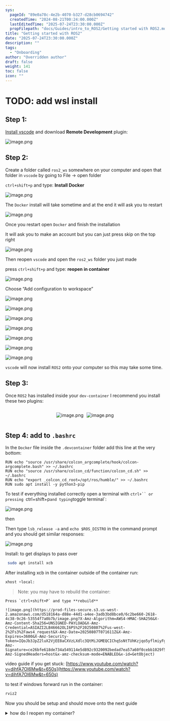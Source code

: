 ```yaml
---
sys:
  pageId: "89e0a78c-4e2b-4070-b327-d28cb0694742"
  createdTime: "2024-08-21T00:24:00.000Z"
  lastEditedTime: "2025-07-24T23:30:00.000Z"
  propFilepath: "docs/Guides/intro_to_ROS2/Getting started with ROS2.md"
title: "Getting started with ROS2"
date: "2025-07-24T23:30:00.000Z"
description: ""
tags:
  - "Onboarding"
author: "Overridden author"
draft: false
weight: 141
toc: false
icon: ""
---
```


# TODO: add wsl install

## Step 1:

[Install vscode](https://code.visualstudio.com/download) and download **Remote Development** plugin:

![image.png](https://prod-files-secure.s3.us-west-2.amazonaws.com/d518164a-d88e-44d1-a4ee-3adb3bd8bce0/efb52993-1881-4a40-b95e-6f020334f022/image.png?X-Amz-Algorithm=AWS4-HMAC-SHA256&X-Amz-Content-Sha256=UNSIGNED-PAYLOAD&X-Amz-Credential=ASIAZI2LB466QSU2CRIL%2F20250807%2Fus-west-2%2Fs3%2Faws4_request&X-Amz-Date=20250807T071605Z&X-Amz-Expires=3600&X-Amz-Security-Token=IQoJb3JpZ2luX2VjEE8aCXVzLXdlc3QtMiJGMEQCIG%2B9FGsYWZtK6EuyUojtUBuiAmjnIS5OJ3z9fq%2BCUUf6AiAB6yofkcKwaCQ%2BINF7X34GHD6HA%2FoutSWHwwRUjsrOvyqIBAiI%2F%2F%2F%2F%2F%2F%2F%2F%2F%2F8BEAAaDDYzNzQyMzE4MzgwNSIMZSk22Pya1q54LMKKKtwDLjkJjESX82bw5wGrEXyB3pcvHh3h%2BZ6w%2B4%2BP0s1q7mc9y6ZX290ZpPk3aO6ykZWXH5NapphK3mBvdCEmcJHQPcBckNov1epDfvE2TvvyVs4lXef8KIxwqSQudSD3uSKZmCxbP7QZwRr2T3LKvN427yGosZSCeqQXNs7P7hiBE1jL2Xv4JDmOHWJj722yamgvMYAferC70Jl6dfZC3bsJAQyNM64iP5Oes72nRYRmJ4e%2BLVPmJqmzgHkkaTxBkiQB0%2BwPVQsPgRpbIyjWle2E2Nh0YtuEQl5jfH10XjHwa7XxNHdMkAiYXQKVbP5QllHF6bX2d6PusILIJqGg1hEN%2BvzMNxTQ9qimAGUd0RSU%2FcfWRm8afvFDba8SVdYgsnP0x5IOPYYgRQfJ3QhqZ67V7yqHNJU0CRcVbDA4T%2BkFLbomWfBdNJ%2FEIyDSYIcAX949nFXrz5LrbYBn3gpltoUCypTNwbeNOzRlaLlP7W%2BDy6thlAX4haVqLl7hFw18IwzHB1K9BPbxx0%2FTOfsqm%2BCH6wIM8M%2F8fUFNQ9IfhrJKR0UXWKIueqVZmwpWKrNWz%2BKj7Fi5%2FIsaMj7GL8jgLozyv1C0kd4GNgZwReabuCfrmady11n9zoTyUjoiXt4w9JDRxAY6pgFCR4oim9cb8IRUB32drtS4xcOyX6wMzwEc5cH8nDYBuH4EiP3absiVL%2FXdscu2M6CMTWIMgA889CQIasu7%2F6m6iJUJpzlCgYr10Oj8mM49TObwnr2XGdY3sEllPmB1B%2BWJd5A4PNu6o8rVImySw5jPg3n66o8cIc%2BudfXSpjuBxwoAE%2BGt9J2%2FLGv4sJlRhLwZIrSzLaWkDp7XQyhQNxP8gKZHk2oD&X-Amz-Signature=f234ce36cc0aa613f8f5099e0b7ba675f5826bd8d9375a8d4e869f0990798937&X-Amz-SignedHeaders=host&x-amz-checksum-mode=ENABLED&x-id=GetObject)

## Step 2:

Create a folder called `ros2_ws` somewhere on your computer and open that folder in `vscode` by going to File → open folder 

`ctrl+shift+p` and type: **Install Docker**

![image.png](https://prod-files-secure.s3.us-west-2.amazonaws.com/d518164a-d88e-44d1-a4ee-3adb3bd8bce0/2269dc0e-1cd5-47ff-bceb-c04ad9b2eab0/image.png?X-Amz-Algorithm=AWS4-HMAC-SHA256&X-Amz-Content-Sha256=UNSIGNED-PAYLOAD&X-Amz-Credential=ASIAZI2LB466QSU2CRIL%2F20250807%2Fus-west-2%2Fs3%2Faws4_request&X-Amz-Date=20250807T071605Z&X-Amz-Expires=3600&X-Amz-Security-Token=IQoJb3JpZ2luX2VjEE8aCXVzLXdlc3QtMiJGMEQCIG%2B9FGsYWZtK6EuyUojtUBuiAmjnIS5OJ3z9fq%2BCUUf6AiAB6yofkcKwaCQ%2BINF7X34GHD6HA%2FoutSWHwwRUjsrOvyqIBAiI%2F%2F%2F%2F%2F%2F%2F%2F%2F%2F8BEAAaDDYzNzQyMzE4MzgwNSIMZSk22Pya1q54LMKKKtwDLjkJjESX82bw5wGrEXyB3pcvHh3h%2BZ6w%2B4%2BP0s1q7mc9y6ZX290ZpPk3aO6ykZWXH5NapphK3mBvdCEmcJHQPcBckNov1epDfvE2TvvyVs4lXef8KIxwqSQudSD3uSKZmCxbP7QZwRr2T3LKvN427yGosZSCeqQXNs7P7hiBE1jL2Xv4JDmOHWJj722yamgvMYAferC70Jl6dfZC3bsJAQyNM64iP5Oes72nRYRmJ4e%2BLVPmJqmzgHkkaTxBkiQB0%2BwPVQsPgRpbIyjWle2E2Nh0YtuEQl5jfH10XjHwa7XxNHdMkAiYXQKVbP5QllHF6bX2d6PusILIJqGg1hEN%2BvzMNxTQ9qimAGUd0RSU%2FcfWRm8afvFDba8SVdYgsnP0x5IOPYYgRQfJ3QhqZ67V7yqHNJU0CRcVbDA4T%2BkFLbomWfBdNJ%2FEIyDSYIcAX949nFXrz5LrbYBn3gpltoUCypTNwbeNOzRlaLlP7W%2BDy6thlAX4haVqLl7hFw18IwzHB1K9BPbxx0%2FTOfsqm%2BCH6wIM8M%2F8fUFNQ9IfhrJKR0UXWKIueqVZmwpWKrNWz%2BKj7Fi5%2FIsaMj7GL8jgLozyv1C0kd4GNgZwReabuCfrmady11n9zoTyUjoiXt4w9JDRxAY6pgFCR4oim9cb8IRUB32drtS4xcOyX6wMzwEc5cH8nDYBuH4EiP3absiVL%2FXdscu2M6CMTWIMgA889CQIasu7%2F6m6iJUJpzlCgYr10Oj8mM49TObwnr2XGdY3sEllPmB1B%2BWJd5A4PNu6o8rVImySw5jPg3n66o8cIc%2BudfXSpjuBxwoAE%2BGt9J2%2FLGv4sJlRhLwZIrSzLaWkDp7XQyhQNxP8gKZHk2oD&X-Amz-Signature=b5b91f948d66f1b9795e3db0766eba7cf07615ba57166a9950122a75b4044430&X-Amz-SignedHeaders=host&x-amz-checksum-mode=ENABLED&x-id=GetObject)

The `Docker` install will take sometime and at the end it will ask you to restart

![image.png](https://prod-files-secure.s3.us-west-2.amazonaws.com/d518164a-d88e-44d1-a4ee-3adb3bd8bce0/ed233f78-be33-4b1f-b89c-9c346c0e961e/image.png?X-Amz-Algorithm=AWS4-HMAC-SHA256&X-Amz-Content-Sha256=UNSIGNED-PAYLOAD&X-Amz-Credential=ASIAZI2LB466QSU2CRIL%2F20250807%2Fus-west-2%2Fs3%2Faws4_request&X-Amz-Date=20250807T071605Z&X-Amz-Expires=3600&X-Amz-Security-Token=IQoJb3JpZ2luX2VjEE8aCXVzLXdlc3QtMiJGMEQCIG%2B9FGsYWZtK6EuyUojtUBuiAmjnIS5OJ3z9fq%2BCUUf6AiAB6yofkcKwaCQ%2BINF7X34GHD6HA%2FoutSWHwwRUjsrOvyqIBAiI%2F%2F%2F%2F%2F%2F%2F%2F%2F%2F8BEAAaDDYzNzQyMzE4MzgwNSIMZSk22Pya1q54LMKKKtwDLjkJjESX82bw5wGrEXyB3pcvHh3h%2BZ6w%2B4%2BP0s1q7mc9y6ZX290ZpPk3aO6ykZWXH5NapphK3mBvdCEmcJHQPcBckNov1epDfvE2TvvyVs4lXef8KIxwqSQudSD3uSKZmCxbP7QZwRr2T3LKvN427yGosZSCeqQXNs7P7hiBE1jL2Xv4JDmOHWJj722yamgvMYAferC70Jl6dfZC3bsJAQyNM64iP5Oes72nRYRmJ4e%2BLVPmJqmzgHkkaTxBkiQB0%2BwPVQsPgRpbIyjWle2E2Nh0YtuEQl5jfH10XjHwa7XxNHdMkAiYXQKVbP5QllHF6bX2d6PusILIJqGg1hEN%2BvzMNxTQ9qimAGUd0RSU%2FcfWRm8afvFDba8SVdYgsnP0x5IOPYYgRQfJ3QhqZ67V7yqHNJU0CRcVbDA4T%2BkFLbomWfBdNJ%2FEIyDSYIcAX949nFXrz5LrbYBn3gpltoUCypTNwbeNOzRlaLlP7W%2BDy6thlAX4haVqLl7hFw18IwzHB1K9BPbxx0%2FTOfsqm%2BCH6wIM8M%2F8fUFNQ9IfhrJKR0UXWKIueqVZmwpWKrNWz%2BKj7Fi5%2FIsaMj7GL8jgLozyv1C0kd4GNgZwReabuCfrmady11n9zoTyUjoiXt4w9JDRxAY6pgFCR4oim9cb8IRUB32drtS4xcOyX6wMzwEc5cH8nDYBuH4EiP3absiVL%2FXdscu2M6CMTWIMgA889CQIasu7%2F6m6iJUJpzlCgYr10Oj8mM49TObwnr2XGdY3sEllPmB1B%2BWJd5A4PNu6o8rVImySw5jPg3n66o8cIc%2BudfXSpjuBxwoAE%2BGt9J2%2FLGv4sJlRhLwZIrSzLaWkDp7XQyhQNxP8gKZHk2oD&X-Amz-Signature=de34a96dd8355fc041df3886c3d610286732b77c5f144fc9db19123faced63bc&X-Amz-SignedHeaders=host&x-amz-checksum-mode=ENABLED&x-id=GetObject)

Once you restart open `Docker` and finish the installation

It will ask you to make an account but you can just press skip on the top right

![image.png](https://prod-files-secure.s3.us-west-2.amazonaws.com/d518164a-d88e-44d1-a4ee-3adb3bd8bce0/21010ad9-1659-4fd9-9f59-9932a09b2a3d/image.png?X-Amz-Algorithm=AWS4-HMAC-SHA256&X-Amz-Content-Sha256=UNSIGNED-PAYLOAD&X-Amz-Credential=ASIAZI2LB466QSU2CRIL%2F20250807%2Fus-west-2%2Fs3%2Faws4_request&X-Amz-Date=20250807T071605Z&X-Amz-Expires=3600&X-Amz-Security-Token=IQoJb3JpZ2luX2VjEE8aCXVzLXdlc3QtMiJGMEQCIG%2B9FGsYWZtK6EuyUojtUBuiAmjnIS5OJ3z9fq%2BCUUf6AiAB6yofkcKwaCQ%2BINF7X34GHD6HA%2FoutSWHwwRUjsrOvyqIBAiI%2F%2F%2F%2F%2F%2F%2F%2F%2F%2F8BEAAaDDYzNzQyMzE4MzgwNSIMZSk22Pya1q54LMKKKtwDLjkJjESX82bw5wGrEXyB3pcvHh3h%2BZ6w%2B4%2BP0s1q7mc9y6ZX290ZpPk3aO6ykZWXH5NapphK3mBvdCEmcJHQPcBckNov1epDfvE2TvvyVs4lXef8KIxwqSQudSD3uSKZmCxbP7QZwRr2T3LKvN427yGosZSCeqQXNs7P7hiBE1jL2Xv4JDmOHWJj722yamgvMYAferC70Jl6dfZC3bsJAQyNM64iP5Oes72nRYRmJ4e%2BLVPmJqmzgHkkaTxBkiQB0%2BwPVQsPgRpbIyjWle2E2Nh0YtuEQl5jfH10XjHwa7XxNHdMkAiYXQKVbP5QllHF6bX2d6PusILIJqGg1hEN%2BvzMNxTQ9qimAGUd0RSU%2FcfWRm8afvFDba8SVdYgsnP0x5IOPYYgRQfJ3QhqZ67V7yqHNJU0CRcVbDA4T%2BkFLbomWfBdNJ%2FEIyDSYIcAX949nFXrz5LrbYBn3gpltoUCypTNwbeNOzRlaLlP7W%2BDy6thlAX4haVqLl7hFw18IwzHB1K9BPbxx0%2FTOfsqm%2BCH6wIM8M%2F8fUFNQ9IfhrJKR0UXWKIueqVZmwpWKrNWz%2BKj7Fi5%2FIsaMj7GL8jgLozyv1C0kd4GNgZwReabuCfrmady11n9zoTyUjoiXt4w9JDRxAY6pgFCR4oim9cb8IRUB32drtS4xcOyX6wMzwEc5cH8nDYBuH4EiP3absiVL%2FXdscu2M6CMTWIMgA889CQIasu7%2F6m6iJUJpzlCgYr10Oj8mM49TObwnr2XGdY3sEllPmB1B%2BWJd5A4PNu6o8rVImySw5jPg3n66o8cIc%2BudfXSpjuBxwoAE%2BGt9J2%2FLGv4sJlRhLwZIrSzLaWkDp7XQyhQNxP8gKZHk2oD&X-Amz-Signature=2b2ad62cf7531da57ca959a61f30deff5468544385e650e1f355544548390f85&X-Amz-SignedHeaders=host&x-amz-checksum-mode=ENABLED&x-id=GetObject)

Then reopen `vscode` and open the `ros2_ws` folder you just made

press `ctrl+shift+p` and type: **reopen in container**

![image.png](https://prod-files-secure.s3.us-west-2.amazonaws.com/d518164a-d88e-44d1-a4ee-3adb3bd8bce0/4e93b8c2-41ad-488c-8095-c74205196118/image.png?X-Amz-Algorithm=AWS4-HMAC-SHA256&X-Amz-Content-Sha256=UNSIGNED-PAYLOAD&X-Amz-Credential=ASIAZI2LB466QSU2CRIL%2F20250807%2Fus-west-2%2Fs3%2Faws4_request&X-Amz-Date=20250807T071605Z&X-Amz-Expires=3600&X-Amz-Security-Token=IQoJb3JpZ2luX2VjEE8aCXVzLXdlc3QtMiJGMEQCIG%2B9FGsYWZtK6EuyUojtUBuiAmjnIS5OJ3z9fq%2BCUUf6AiAB6yofkcKwaCQ%2BINF7X34GHD6HA%2FoutSWHwwRUjsrOvyqIBAiI%2F%2F%2F%2F%2F%2F%2F%2F%2F%2F8BEAAaDDYzNzQyMzE4MzgwNSIMZSk22Pya1q54LMKKKtwDLjkJjESX82bw5wGrEXyB3pcvHh3h%2BZ6w%2B4%2BP0s1q7mc9y6ZX290ZpPk3aO6ykZWXH5NapphK3mBvdCEmcJHQPcBckNov1epDfvE2TvvyVs4lXef8KIxwqSQudSD3uSKZmCxbP7QZwRr2T3LKvN427yGosZSCeqQXNs7P7hiBE1jL2Xv4JDmOHWJj722yamgvMYAferC70Jl6dfZC3bsJAQyNM64iP5Oes72nRYRmJ4e%2BLVPmJqmzgHkkaTxBkiQB0%2BwPVQsPgRpbIyjWle2E2Nh0YtuEQl5jfH10XjHwa7XxNHdMkAiYXQKVbP5QllHF6bX2d6PusILIJqGg1hEN%2BvzMNxTQ9qimAGUd0RSU%2FcfWRm8afvFDba8SVdYgsnP0x5IOPYYgRQfJ3QhqZ67V7yqHNJU0CRcVbDA4T%2BkFLbomWfBdNJ%2FEIyDSYIcAX949nFXrz5LrbYBn3gpltoUCypTNwbeNOzRlaLlP7W%2BDy6thlAX4haVqLl7hFw18IwzHB1K9BPbxx0%2FTOfsqm%2BCH6wIM8M%2F8fUFNQ9IfhrJKR0UXWKIueqVZmwpWKrNWz%2BKj7Fi5%2FIsaMj7GL8jgLozyv1C0kd4GNgZwReabuCfrmady11n9zoTyUjoiXt4w9JDRxAY6pgFCR4oim9cb8IRUB32drtS4xcOyX6wMzwEc5cH8nDYBuH4EiP3absiVL%2FXdscu2M6CMTWIMgA889CQIasu7%2F6m6iJUJpzlCgYr10Oj8mM49TObwnr2XGdY3sEllPmB1B%2BWJd5A4PNu6o8rVImySw5jPg3n66o8cIc%2BudfXSpjuBxwoAE%2BGt9J2%2FLGv4sJlRhLwZIrSzLaWkDp7XQyhQNxP8gKZHk2oD&X-Amz-Signature=12d3073328f940531fd8eb3a31be0d4bcf4f576ed0c4cb5c81354913307273be&X-Amz-SignedHeaders=host&x-amz-checksum-mode=ENABLED&x-id=GetObject)

Choose “Add configuration to workspace”

![image.png](https://prod-files-secure.s3.us-west-2.amazonaws.com/d518164a-d88e-44d1-a4ee-3adb3bd8bce0/9560b282-5060-4989-ba37-97e7b2c22476/image.png?X-Amz-Algorithm=AWS4-HMAC-SHA256&X-Amz-Content-Sha256=UNSIGNED-PAYLOAD&X-Amz-Credential=ASIAZI2LB466QSU2CRIL%2F20250807%2Fus-west-2%2Fs3%2Faws4_request&X-Amz-Date=20250807T071605Z&X-Amz-Expires=3600&X-Amz-Security-Token=IQoJb3JpZ2luX2VjEE8aCXVzLXdlc3QtMiJGMEQCIG%2B9FGsYWZtK6EuyUojtUBuiAmjnIS5OJ3z9fq%2BCUUf6AiAB6yofkcKwaCQ%2BINF7X34GHD6HA%2FoutSWHwwRUjsrOvyqIBAiI%2F%2F%2F%2F%2F%2F%2F%2F%2F%2F8BEAAaDDYzNzQyMzE4MzgwNSIMZSk22Pya1q54LMKKKtwDLjkJjESX82bw5wGrEXyB3pcvHh3h%2BZ6w%2B4%2BP0s1q7mc9y6ZX290ZpPk3aO6ykZWXH5NapphK3mBvdCEmcJHQPcBckNov1epDfvE2TvvyVs4lXef8KIxwqSQudSD3uSKZmCxbP7QZwRr2T3LKvN427yGosZSCeqQXNs7P7hiBE1jL2Xv4JDmOHWJj722yamgvMYAferC70Jl6dfZC3bsJAQyNM64iP5Oes72nRYRmJ4e%2BLVPmJqmzgHkkaTxBkiQB0%2BwPVQsPgRpbIyjWle2E2Nh0YtuEQl5jfH10XjHwa7XxNHdMkAiYXQKVbP5QllHF6bX2d6PusILIJqGg1hEN%2BvzMNxTQ9qimAGUd0RSU%2FcfWRm8afvFDba8SVdYgsnP0x5IOPYYgRQfJ3QhqZ67V7yqHNJU0CRcVbDA4T%2BkFLbomWfBdNJ%2FEIyDSYIcAX949nFXrz5LrbYBn3gpltoUCypTNwbeNOzRlaLlP7W%2BDy6thlAX4haVqLl7hFw18IwzHB1K9BPbxx0%2FTOfsqm%2BCH6wIM8M%2F8fUFNQ9IfhrJKR0UXWKIueqVZmwpWKrNWz%2BKj7Fi5%2FIsaMj7GL8jgLozyv1C0kd4GNgZwReabuCfrmady11n9zoTyUjoiXt4w9JDRxAY6pgFCR4oim9cb8IRUB32drtS4xcOyX6wMzwEc5cH8nDYBuH4EiP3absiVL%2FXdscu2M6CMTWIMgA889CQIasu7%2F6m6iJUJpzlCgYr10Oj8mM49TObwnr2XGdY3sEllPmB1B%2BWJd5A4PNu6o8rVImySw5jPg3n66o8cIc%2BudfXSpjuBxwoAE%2BGt9J2%2FLGv4sJlRhLwZIrSzLaWkDp7XQyhQNxP8gKZHk2oD&X-Amz-Signature=230b3f425e20d788ff46113a604b9ab35e545d6459145f14db88859575d6dc61&X-Amz-SignedHeaders=host&x-amz-checksum-mode=ENABLED&x-id=GetObject)

![image.png](https://prod-files-secure.s3.us-west-2.amazonaws.com/d518164a-d88e-44d1-a4ee-3adb3bd8bce0/2ee63f81-886b-48e8-a553-dc6e5eac99e4/image.png?X-Amz-Algorithm=AWS4-HMAC-SHA256&X-Amz-Content-Sha256=UNSIGNED-PAYLOAD&X-Amz-Credential=ASIAZI2LB466QSU2CRIL%2F20250807%2Fus-west-2%2Fs3%2Faws4_request&X-Amz-Date=20250807T071605Z&X-Amz-Expires=3600&X-Amz-Security-Token=IQoJb3JpZ2luX2VjEE8aCXVzLXdlc3QtMiJGMEQCIG%2B9FGsYWZtK6EuyUojtUBuiAmjnIS5OJ3z9fq%2BCUUf6AiAB6yofkcKwaCQ%2BINF7X34GHD6HA%2FoutSWHwwRUjsrOvyqIBAiI%2F%2F%2F%2F%2F%2F%2F%2F%2F%2F8BEAAaDDYzNzQyMzE4MzgwNSIMZSk22Pya1q54LMKKKtwDLjkJjESX82bw5wGrEXyB3pcvHh3h%2BZ6w%2B4%2BP0s1q7mc9y6ZX290ZpPk3aO6ykZWXH5NapphK3mBvdCEmcJHQPcBckNov1epDfvE2TvvyVs4lXef8KIxwqSQudSD3uSKZmCxbP7QZwRr2T3LKvN427yGosZSCeqQXNs7P7hiBE1jL2Xv4JDmOHWJj722yamgvMYAferC70Jl6dfZC3bsJAQyNM64iP5Oes72nRYRmJ4e%2BLVPmJqmzgHkkaTxBkiQB0%2BwPVQsPgRpbIyjWle2E2Nh0YtuEQl5jfH10XjHwa7XxNHdMkAiYXQKVbP5QllHF6bX2d6PusILIJqGg1hEN%2BvzMNxTQ9qimAGUd0RSU%2FcfWRm8afvFDba8SVdYgsnP0x5IOPYYgRQfJ3QhqZ67V7yqHNJU0CRcVbDA4T%2BkFLbomWfBdNJ%2FEIyDSYIcAX949nFXrz5LrbYBn3gpltoUCypTNwbeNOzRlaLlP7W%2BDy6thlAX4haVqLl7hFw18IwzHB1K9BPbxx0%2FTOfsqm%2BCH6wIM8M%2F8fUFNQ9IfhrJKR0UXWKIueqVZmwpWKrNWz%2BKj7Fi5%2FIsaMj7GL8jgLozyv1C0kd4GNgZwReabuCfrmady11n9zoTyUjoiXt4w9JDRxAY6pgFCR4oim9cb8IRUB32drtS4xcOyX6wMzwEc5cH8nDYBuH4EiP3absiVL%2FXdscu2M6CMTWIMgA889CQIasu7%2F6m6iJUJpzlCgYr10Oj8mM49TObwnr2XGdY3sEllPmB1B%2BWJd5A4PNu6o8rVImySw5jPg3n66o8cIc%2BudfXSpjuBxwoAE%2BGt9J2%2FLGv4sJlRhLwZIrSzLaWkDp7XQyhQNxP8gKZHk2oD&X-Amz-Signature=4b6a6db527ba014d6772d87da428cd2b1f9cceb306e4427a89e821cf5040ced8&X-Amz-SignedHeaders=host&x-amz-checksum-mode=ENABLED&x-id=GetObject)

![image.png](https://prod-files-secure.s3.us-west-2.amazonaws.com/d518164a-d88e-44d1-a4ee-3adb3bd8bce0/e0fd626c-c8b6-4b2c-95d1-fa4c26514504/image.png?X-Amz-Algorithm=AWS4-HMAC-SHA256&X-Amz-Content-Sha256=UNSIGNED-PAYLOAD&X-Amz-Credential=ASIAZI2LB466QSU2CRIL%2F20250807%2Fus-west-2%2Fs3%2Faws4_request&X-Amz-Date=20250807T071605Z&X-Amz-Expires=3600&X-Amz-Security-Token=IQoJb3JpZ2luX2VjEE8aCXVzLXdlc3QtMiJGMEQCIG%2B9FGsYWZtK6EuyUojtUBuiAmjnIS5OJ3z9fq%2BCUUf6AiAB6yofkcKwaCQ%2BINF7X34GHD6HA%2FoutSWHwwRUjsrOvyqIBAiI%2F%2F%2F%2F%2F%2F%2F%2F%2F%2F8BEAAaDDYzNzQyMzE4MzgwNSIMZSk22Pya1q54LMKKKtwDLjkJjESX82bw5wGrEXyB3pcvHh3h%2BZ6w%2B4%2BP0s1q7mc9y6ZX290ZpPk3aO6ykZWXH5NapphK3mBvdCEmcJHQPcBckNov1epDfvE2TvvyVs4lXef8KIxwqSQudSD3uSKZmCxbP7QZwRr2T3LKvN427yGosZSCeqQXNs7P7hiBE1jL2Xv4JDmOHWJj722yamgvMYAferC70Jl6dfZC3bsJAQyNM64iP5Oes72nRYRmJ4e%2BLVPmJqmzgHkkaTxBkiQB0%2BwPVQsPgRpbIyjWle2E2Nh0YtuEQl5jfH10XjHwa7XxNHdMkAiYXQKVbP5QllHF6bX2d6PusILIJqGg1hEN%2BvzMNxTQ9qimAGUd0RSU%2FcfWRm8afvFDba8SVdYgsnP0x5IOPYYgRQfJ3QhqZ67V7yqHNJU0CRcVbDA4T%2BkFLbomWfBdNJ%2FEIyDSYIcAX949nFXrz5LrbYBn3gpltoUCypTNwbeNOzRlaLlP7W%2BDy6thlAX4haVqLl7hFw18IwzHB1K9BPbxx0%2FTOfsqm%2BCH6wIM8M%2F8fUFNQ9IfhrJKR0UXWKIueqVZmwpWKrNWz%2BKj7Fi5%2FIsaMj7GL8jgLozyv1C0kd4GNgZwReabuCfrmady11n9zoTyUjoiXt4w9JDRxAY6pgFCR4oim9cb8IRUB32drtS4xcOyX6wMzwEc5cH8nDYBuH4EiP3absiVL%2FXdscu2M6CMTWIMgA889CQIasu7%2F6m6iJUJpzlCgYr10Oj8mM49TObwnr2XGdY3sEllPmB1B%2BWJd5A4PNu6o8rVImySw5jPg3n66o8cIc%2BudfXSpjuBxwoAE%2BGt9J2%2FLGv4sJlRhLwZIrSzLaWkDp7XQyhQNxP8gKZHk2oD&X-Amz-Signature=1e9d6edff279921e839881ddb256f1ad76a9b2449b88bd0eec83d08a6e5a9699&X-Amz-SignedHeaders=host&x-amz-checksum-mode=ENABLED&x-id=GetObject)

![image.png](https://prod-files-secure.s3.us-west-2.amazonaws.com/d518164a-d88e-44d1-a4ee-3adb3bd8bce0/a2e13f50-d2ab-4719-a4c2-7ced634bfc9d/image.png?X-Amz-Algorithm=AWS4-HMAC-SHA256&X-Amz-Content-Sha256=UNSIGNED-PAYLOAD&X-Amz-Credential=ASIAZI2LB466QSU2CRIL%2F20250807%2Fus-west-2%2Fs3%2Faws4_request&X-Amz-Date=20250807T071605Z&X-Amz-Expires=3600&X-Amz-Security-Token=IQoJb3JpZ2luX2VjEE8aCXVzLXdlc3QtMiJGMEQCIG%2B9FGsYWZtK6EuyUojtUBuiAmjnIS5OJ3z9fq%2BCUUf6AiAB6yofkcKwaCQ%2BINF7X34GHD6HA%2FoutSWHwwRUjsrOvyqIBAiI%2F%2F%2F%2F%2F%2F%2F%2F%2F%2F8BEAAaDDYzNzQyMzE4MzgwNSIMZSk22Pya1q54LMKKKtwDLjkJjESX82bw5wGrEXyB3pcvHh3h%2BZ6w%2B4%2BP0s1q7mc9y6ZX290ZpPk3aO6ykZWXH5NapphK3mBvdCEmcJHQPcBckNov1epDfvE2TvvyVs4lXef8KIxwqSQudSD3uSKZmCxbP7QZwRr2T3LKvN427yGosZSCeqQXNs7P7hiBE1jL2Xv4JDmOHWJj722yamgvMYAferC70Jl6dfZC3bsJAQyNM64iP5Oes72nRYRmJ4e%2BLVPmJqmzgHkkaTxBkiQB0%2BwPVQsPgRpbIyjWle2E2Nh0YtuEQl5jfH10XjHwa7XxNHdMkAiYXQKVbP5QllHF6bX2d6PusILIJqGg1hEN%2BvzMNxTQ9qimAGUd0RSU%2FcfWRm8afvFDba8SVdYgsnP0x5IOPYYgRQfJ3QhqZ67V7yqHNJU0CRcVbDA4T%2BkFLbomWfBdNJ%2FEIyDSYIcAX949nFXrz5LrbYBn3gpltoUCypTNwbeNOzRlaLlP7W%2BDy6thlAX4haVqLl7hFw18IwzHB1K9BPbxx0%2FTOfsqm%2BCH6wIM8M%2F8fUFNQ9IfhrJKR0UXWKIueqVZmwpWKrNWz%2BKj7Fi5%2FIsaMj7GL8jgLozyv1C0kd4GNgZwReabuCfrmady11n9zoTyUjoiXt4w9JDRxAY6pgFCR4oim9cb8IRUB32drtS4xcOyX6wMzwEc5cH8nDYBuH4EiP3absiVL%2FXdscu2M6CMTWIMgA889CQIasu7%2F6m6iJUJpzlCgYr10Oj8mM49TObwnr2XGdY3sEllPmB1B%2BWJd5A4PNu6o8rVImySw5jPg3n66o8cIc%2BudfXSpjuBxwoAE%2BGt9J2%2FLGv4sJlRhLwZIrSzLaWkDp7XQyhQNxP8gKZHk2oD&X-Amz-Signature=ba0e21ad6086aea97f1684845877293c16d1aa8b3ccc3feb32fafe388761dccc&X-Amz-SignedHeaders=host&x-amz-checksum-mode=ENABLED&x-id=GetObject)

![image.png](https://prod-files-secure.s3.us-west-2.amazonaws.com/d518164a-d88e-44d1-a4ee-3adb3bd8bce0/6cc478ad-aaba-4bf7-9fcc-403277ab896c/image.png?X-Amz-Algorithm=AWS4-HMAC-SHA256&X-Amz-Content-Sha256=UNSIGNED-PAYLOAD&X-Amz-Credential=ASIAZI2LB466QSU2CRIL%2F20250807%2Fus-west-2%2Fs3%2Faws4_request&X-Amz-Date=20250807T071605Z&X-Amz-Expires=3600&X-Amz-Security-Token=IQoJb3JpZ2luX2VjEE8aCXVzLXdlc3QtMiJGMEQCIG%2B9FGsYWZtK6EuyUojtUBuiAmjnIS5OJ3z9fq%2BCUUf6AiAB6yofkcKwaCQ%2BINF7X34GHD6HA%2FoutSWHwwRUjsrOvyqIBAiI%2F%2F%2F%2F%2F%2F%2F%2F%2F%2F8BEAAaDDYzNzQyMzE4MzgwNSIMZSk22Pya1q54LMKKKtwDLjkJjESX82bw5wGrEXyB3pcvHh3h%2BZ6w%2B4%2BP0s1q7mc9y6ZX290ZpPk3aO6ykZWXH5NapphK3mBvdCEmcJHQPcBckNov1epDfvE2TvvyVs4lXef8KIxwqSQudSD3uSKZmCxbP7QZwRr2T3LKvN427yGosZSCeqQXNs7P7hiBE1jL2Xv4JDmOHWJj722yamgvMYAferC70Jl6dfZC3bsJAQyNM64iP5Oes72nRYRmJ4e%2BLVPmJqmzgHkkaTxBkiQB0%2BwPVQsPgRpbIyjWle2E2Nh0YtuEQl5jfH10XjHwa7XxNHdMkAiYXQKVbP5QllHF6bX2d6PusILIJqGg1hEN%2BvzMNxTQ9qimAGUd0RSU%2FcfWRm8afvFDba8SVdYgsnP0x5IOPYYgRQfJ3QhqZ67V7yqHNJU0CRcVbDA4T%2BkFLbomWfBdNJ%2FEIyDSYIcAX949nFXrz5LrbYBn3gpltoUCypTNwbeNOzRlaLlP7W%2BDy6thlAX4haVqLl7hFw18IwzHB1K9BPbxx0%2FTOfsqm%2BCH6wIM8M%2F8fUFNQ9IfhrJKR0UXWKIueqVZmwpWKrNWz%2BKj7Fi5%2FIsaMj7GL8jgLozyv1C0kd4GNgZwReabuCfrmady11n9zoTyUjoiXt4w9JDRxAY6pgFCR4oim9cb8IRUB32drtS4xcOyX6wMzwEc5cH8nDYBuH4EiP3absiVL%2FXdscu2M6CMTWIMgA889CQIasu7%2F6m6iJUJpzlCgYr10Oj8mM49TObwnr2XGdY3sEllPmB1B%2BWJd5A4PNu6o8rVImySw5jPg3n66o8cIc%2BudfXSpjuBxwoAE%2BGt9J2%2FLGv4sJlRhLwZIrSzLaWkDp7XQyhQNxP8gKZHk2oD&X-Amz-Signature=22376565ca7ee9667baf3f3fc21ceffc2194b87d962f9ce7387811c2e37afdd3&X-Amz-SignedHeaders=host&x-amz-checksum-mode=ENABLED&x-id=GetObject)

![image.png](https://prod-files-secure.s3.us-west-2.amazonaws.com/d518164a-d88e-44d1-a4ee-3adb3bd8bce0/53255b28-f75e-430f-b9e3-c0ac8577e42b/image.png?X-Amz-Algorithm=AWS4-HMAC-SHA256&X-Amz-Content-Sha256=UNSIGNED-PAYLOAD&X-Amz-Credential=ASIAZI2LB466QSU2CRIL%2F20250807%2Fus-west-2%2Fs3%2Faws4_request&X-Amz-Date=20250807T071605Z&X-Amz-Expires=3600&X-Amz-Security-Token=IQoJb3JpZ2luX2VjEE8aCXVzLXdlc3QtMiJGMEQCIG%2B9FGsYWZtK6EuyUojtUBuiAmjnIS5OJ3z9fq%2BCUUf6AiAB6yofkcKwaCQ%2BINF7X34GHD6HA%2FoutSWHwwRUjsrOvyqIBAiI%2F%2F%2F%2F%2F%2F%2F%2F%2F%2F8BEAAaDDYzNzQyMzE4MzgwNSIMZSk22Pya1q54LMKKKtwDLjkJjESX82bw5wGrEXyB3pcvHh3h%2BZ6w%2B4%2BP0s1q7mc9y6ZX290ZpPk3aO6ykZWXH5NapphK3mBvdCEmcJHQPcBckNov1epDfvE2TvvyVs4lXef8KIxwqSQudSD3uSKZmCxbP7QZwRr2T3LKvN427yGosZSCeqQXNs7P7hiBE1jL2Xv4JDmOHWJj722yamgvMYAferC70Jl6dfZC3bsJAQyNM64iP5Oes72nRYRmJ4e%2BLVPmJqmzgHkkaTxBkiQB0%2BwPVQsPgRpbIyjWle2E2Nh0YtuEQl5jfH10XjHwa7XxNHdMkAiYXQKVbP5QllHF6bX2d6PusILIJqGg1hEN%2BvzMNxTQ9qimAGUd0RSU%2FcfWRm8afvFDba8SVdYgsnP0x5IOPYYgRQfJ3QhqZ67V7yqHNJU0CRcVbDA4T%2BkFLbomWfBdNJ%2FEIyDSYIcAX949nFXrz5LrbYBn3gpltoUCypTNwbeNOzRlaLlP7W%2BDy6thlAX4haVqLl7hFw18IwzHB1K9BPbxx0%2FTOfsqm%2BCH6wIM8M%2F8fUFNQ9IfhrJKR0UXWKIueqVZmwpWKrNWz%2BKj7Fi5%2FIsaMj7GL8jgLozyv1C0kd4GNgZwReabuCfrmady11n9zoTyUjoiXt4w9JDRxAY6pgFCR4oim9cb8IRUB32drtS4xcOyX6wMzwEc5cH8nDYBuH4EiP3absiVL%2FXdscu2M6CMTWIMgA889CQIasu7%2F6m6iJUJpzlCgYr10Oj8mM49TObwnr2XGdY3sEllPmB1B%2BWJd5A4PNu6o8rVImySw5jPg3n66o8cIc%2BudfXSpjuBxwoAE%2BGt9J2%2FLGv4sJlRhLwZIrSzLaWkDp7XQyhQNxP8gKZHk2oD&X-Amz-Signature=c8c905b7e707ddf61e7ce901c4e1a7727fa6398386a36bb216fcd82eab5662fe&X-Amz-SignedHeaders=host&x-amz-checksum-mode=ENABLED&x-id=GetObject)

![image.png](https://prod-files-secure.s3.us-west-2.amazonaws.com/d518164a-d88e-44d1-a4ee-3adb3bd8bce0/7c562767-5af9-4ffb-97d1-327bcdf4ee00/image.png?X-Amz-Algorithm=AWS4-HMAC-SHA256&X-Amz-Content-Sha256=UNSIGNED-PAYLOAD&X-Amz-Credential=ASIAZI2LB466QSU2CRIL%2F20250807%2Fus-west-2%2Fs3%2Faws4_request&X-Amz-Date=20250807T071605Z&X-Amz-Expires=3600&X-Amz-Security-Token=IQoJb3JpZ2luX2VjEE8aCXVzLXdlc3QtMiJGMEQCIG%2B9FGsYWZtK6EuyUojtUBuiAmjnIS5OJ3z9fq%2BCUUf6AiAB6yofkcKwaCQ%2BINF7X34GHD6HA%2FoutSWHwwRUjsrOvyqIBAiI%2F%2F%2F%2F%2F%2F%2F%2F%2F%2F8BEAAaDDYzNzQyMzE4MzgwNSIMZSk22Pya1q54LMKKKtwDLjkJjESX82bw5wGrEXyB3pcvHh3h%2BZ6w%2B4%2BP0s1q7mc9y6ZX290ZpPk3aO6ykZWXH5NapphK3mBvdCEmcJHQPcBckNov1epDfvE2TvvyVs4lXef8KIxwqSQudSD3uSKZmCxbP7QZwRr2T3LKvN427yGosZSCeqQXNs7P7hiBE1jL2Xv4JDmOHWJj722yamgvMYAferC70Jl6dfZC3bsJAQyNM64iP5Oes72nRYRmJ4e%2BLVPmJqmzgHkkaTxBkiQB0%2BwPVQsPgRpbIyjWle2E2Nh0YtuEQl5jfH10XjHwa7XxNHdMkAiYXQKVbP5QllHF6bX2d6PusILIJqGg1hEN%2BvzMNxTQ9qimAGUd0RSU%2FcfWRm8afvFDba8SVdYgsnP0x5IOPYYgRQfJ3QhqZ67V7yqHNJU0CRcVbDA4T%2BkFLbomWfBdNJ%2FEIyDSYIcAX949nFXrz5LrbYBn3gpltoUCypTNwbeNOzRlaLlP7W%2BDy6thlAX4haVqLl7hFw18IwzHB1K9BPbxx0%2FTOfsqm%2BCH6wIM8M%2F8fUFNQ9IfhrJKR0UXWKIueqVZmwpWKrNWz%2BKj7Fi5%2FIsaMj7GL8jgLozyv1C0kd4GNgZwReabuCfrmady11n9zoTyUjoiXt4w9JDRxAY6pgFCR4oim9cb8IRUB32drtS4xcOyX6wMzwEc5cH8nDYBuH4EiP3absiVL%2FXdscu2M6CMTWIMgA889CQIasu7%2F6m6iJUJpzlCgYr10Oj8mM49TObwnr2XGdY3sEllPmB1B%2BWJd5A4PNu6o8rVImySw5jPg3n66o8cIc%2BudfXSpjuBxwoAE%2BGt9J2%2FLGv4sJlRhLwZIrSzLaWkDp7XQyhQNxP8gKZHk2oD&X-Amz-Signature=26c1de7843fd444cb900e3a667d020531f214b5084d18193e4ecf0ec425d358a&X-Amz-SignedHeaders=host&x-amz-checksum-mode=ENABLED&x-id=GetObject)

`vscode` will now install `ROS2` onto your computer so this may take some time.

## Step 3:

Once `ROS2` has installed inside your `dev-container` I recommend you install these two plugins:

<div style="display: flex;flex-direction: row; column-gap:10px; max-width: 630px;justify-content: center;">
<div>

![image.png](https://prod-files-secure.s3.us-west-2.amazonaws.com/d518164a-d88e-44d1-a4ee-3adb3bd8bce0/3fc3d550-5a54-4ba1-ba6b-faa01cdb7369/image.png?X-Amz-Algorithm=AWS4-HMAC-SHA256&X-Amz-Content-Sha256=UNSIGNED-PAYLOAD&X-Amz-Credential=ASIAZI2LB4667THEPGDD%2F20250807%2Fus-west-2%2Fs3%2Faws4_request&X-Amz-Date=20250807T071611Z&X-Amz-Expires=3600&X-Amz-Security-Token=IQoJb3JpZ2luX2VjEE8aCXVzLXdlc3QtMiJIMEYCIQCa5bN1WODAyx%2BKBp3%2BBZ2y3CVwhLbMQm7ifE5L9%2Fhe9gIhAK4DIN5XtnY%2Faiu7NsQaMUUfxShjSWsM3%2FXOTqAmuetwKogECIj%2F%2F%2F%2F%2F%2F%2F%2F%2F%2FwEQABoMNjM3NDIzMTgzODA1IgwTgPA1QA84ymShyqYq3AMWVmcT29TbfZtWCxwCenLPt9FW%2BhXResYmokWpOOKfYQPuKaIqEA6ZlzM4PJZ%2Bbywvdu4ERNDXi2RtmlYzbC%2Bz%2BKb8P8No058W6yIviR5W2ne5yRCsCasUaUFXfyPCMODJf59POzME5sgdhaq2WL49czd3TTXwnZA%2BXMMrU4kx%2FaqJwjBLmQGTgkJIAqpy252DCQVHt6dEjcHMh1wfXIwtjCNSiXQl4S%2FXYMccQ%2BU0oKZHOrYnPwUCZTbHkPZ10x4JWFBeLJ7fXekVcL4don7VjGl5IJ0O75jnfQMlkRqsUviQkn9Kn9PxLhtbJgYk2m4Yl6OLAtFcZKvtfYBACJkLFnzKmVZ30T8SvnxAwyLqz%2FB43ZlslY8RbJ9KR%2Fd1xQWsQvGSpI9ncXqXsiP0RQMBeNek8Q%2Bl%2FkKOi5zZ2mHRQuXARToRFMY1RGEFgnQ8LjATvGgP%2FhkCM47iBqIk%2B9bNfWFEZTPNWIPToVwALu0%2FWaTDObBGxsmk7m7lMfoWuk3iUGV2ll1dEhEPLEMB%2FR8iOWRKML3b%2B6%2BjwI4VEt%2BzroBQ5By%2FvBnEYNq3trJayTI3FIHXS7O4CszhZqXq%2Bkim5JmKRTajK8tcYmvvmtnNAG2xI9GLMlnvrDnQozD9kNHEBjqkAWbww%2FayFNR22ZfxqAxi3v8ObHXJIfn6mcil0WuLIlZ5kmbh%2Foi7iVv9l5j%2Flv0XPLhDNp%2FVT3ve0BUvdVSwAizE1tUsbkWCvTTti38Dvnc5ZbJC3eWxAdog%2B5j%2BYNicYjumEA8z5mQWyS9iD8OnET8vANRpYwuU9M32PDrMTxJa6dv2%2Fztku0iPX0v0l45odn7C109BNHnltNJE3y8jAPqRnk1u&X-Amz-Signature=d89b104ecc16181819e2bfd7605c4f6179b18d71153321912acb43e279a27607&X-Amz-SignedHeaders=host&x-amz-checksum-mode=ENABLED&x-id=GetObject)

</div>
<div>

![image.png](https://prod-files-secure.s3.us-west-2.amazonaws.com/d518164a-d88e-44d1-a4ee-3adb3bd8bce0/d994cc66-13c2-4093-a5a3-f84cf4601a82/image.png?X-Amz-Algorithm=AWS4-HMAC-SHA256&X-Amz-Content-Sha256=UNSIGNED-PAYLOAD&X-Amz-Credential=ASIAZI2LB466SY22UANR%2F20250807%2Fus-west-2%2Fs3%2Faws4_request&X-Amz-Date=20250807T071611Z&X-Amz-Expires=3600&X-Amz-Security-Token=IQoJb3JpZ2luX2VjEE8aCXVzLXdlc3QtMiJIMEYCIQCRxliZQJJjsW%2BgsOzl%2BRDiWDr0oBRDmqUHsBW7X%2FnImwIhANBavqprCj9S098wlEU3P8Skv2fRjEFeE5XJ8mejm2Y4KogECIj%2F%2F%2F%2F%2F%2F%2F%2F%2F%2FwEQABoMNjM3NDIzMTgzODA1IgzgOrGh%2Bf3lzWcrKTAq3AM3fhUDjVb0vyoELwqAIQ7srNYVv0%2FmeMDLv6pjCYHBR1ZBuhpKGeo0GAf5B%2FYJF8O2ScNR4dvnmRRl0%2B9daBksfaI%2FX9UNgfA1OP03JJ0LwniXPqUBiT5r5Ibki0N7H1MUJkvmzFgmV9NzPUR85A1khCS1MEmkJNtove2GKq0wdHS0eoY0tcZV%2FkdV7FtuPjzSP6y3qsVddPqwFHgvhuiHIKHNAL7R4zLx7d%2FltX%2Fb%2FHnCuCAY1lxeGNnXEix0FsfMp9claj76BcIY748jdDCM8laI8bGKUB41fOdbqZpEfRKbACmguJuRoAS379LjFFrSgqe0QPIAMbiUM3rdw8j6lC4WwO194KCt1awZ3MhwZxcEniNf5z7MVU9s0ZHn2026WbabzRq8KMzR5A95jgiTOkyrFONyjMSFuW3RWXBEMlXAPR0EVe2qphkZgfpnPR9XxxW6QFGAXPWpwxomb2bQgR7gn6uUbvLgWuIIc5zZdOR659MLk3dDSt3wwKmQWdQjYno3A8LisCdT4zKChp8%2FV0MIRGMUafCOozlm7wlhh9Q4vzW07JgeG3A0bsbcKt3XOaQ3ph62SWIQmlHaSQ%2F97BbJMUFESykolu2Z7afbtYHxjWy1do14Ha7p5jDhj9HEBjqkAYckx9UH7IsRw7LfPAUYk10Dm2W43zdCfHg2sUtpV%2BV%2BgrCNgzvxR%2FTVC5dmerG9cl%2BO56qHyFiJaINH77RYMkzsFbulceM2BCN%2FSmr8bY05uSzxAURce26UxfiGfofv%2FKMUvVezTZlcQbXtzBbWyYkK2%2FsjAkFX9WxH%2B2JwjB6%2BgESLxLx%2Bi8LH4yxjeEZaz2G%2Fh3DLgeZbaqpyejA1FYKHG4Jo&X-Amz-Signature=cc7debd977632b84a338c8f30e802ea3f8bf9b7267b136b48f0b2fe59faaadc7&X-Amz-SignedHeaders=host&x-amz-checksum-mode=ENABLED&x-id=GetObject)

</div>
</div>

## Step 4: add to `.bashrc`

In the `Docker` file inside the `.devcontainer` folder add this line at the very bottom: 

```docker
RUN echo "source /usr/share/colcon_argcomplete/hook/colcon-argcomplete.bash" >> ~/.bashrc
RUN echo "source /usr/share/colcon_cd/function/colcon_cd.sh" >> ~/.bashrc
RUN echo "export _colcon_cd_root=/opt/ros/humble/" >> ~/.bashrc
RUN sudo apt install -y python3-pip 
```

To test if everything installed correctly open a terminal with `ctrl+`` or pressing `ctrl+shift+p` and typing `toggle terminal`:

![image.png](https://prod-files-secure.s3.us-west-2.amazonaws.com/d518164a-d88e-44d1-a4ee-3adb3bd8bce0/6a4943d8-b04e-4c02-9a58-775f3384d1a5/image.png?X-Amz-Algorithm=AWS4-HMAC-SHA256&X-Amz-Content-Sha256=UNSIGNED-PAYLOAD&X-Amz-Credential=ASIAZI2LB466QSU2CRIL%2F20250807%2Fus-west-2%2Fs3%2Faws4_request&X-Amz-Date=20250807T071606Z&X-Amz-Expires=3600&X-Amz-Security-Token=IQoJb3JpZ2luX2VjEE8aCXVzLXdlc3QtMiJGMEQCIG%2B9FGsYWZtK6EuyUojtUBuiAmjnIS5OJ3z9fq%2BCUUf6AiAB6yofkcKwaCQ%2BINF7X34GHD6HA%2FoutSWHwwRUjsrOvyqIBAiI%2F%2F%2F%2F%2F%2F%2F%2F%2F%2F8BEAAaDDYzNzQyMzE4MzgwNSIMZSk22Pya1q54LMKKKtwDLjkJjESX82bw5wGrEXyB3pcvHh3h%2BZ6w%2B4%2BP0s1q7mc9y6ZX290ZpPk3aO6ykZWXH5NapphK3mBvdCEmcJHQPcBckNov1epDfvE2TvvyVs4lXef8KIxwqSQudSD3uSKZmCxbP7QZwRr2T3LKvN427yGosZSCeqQXNs7P7hiBE1jL2Xv4JDmOHWJj722yamgvMYAferC70Jl6dfZC3bsJAQyNM64iP5Oes72nRYRmJ4e%2BLVPmJqmzgHkkaTxBkiQB0%2BwPVQsPgRpbIyjWle2E2Nh0YtuEQl5jfH10XjHwa7XxNHdMkAiYXQKVbP5QllHF6bX2d6PusILIJqGg1hEN%2BvzMNxTQ9qimAGUd0RSU%2FcfWRm8afvFDba8SVdYgsnP0x5IOPYYgRQfJ3QhqZ67V7yqHNJU0CRcVbDA4T%2BkFLbomWfBdNJ%2FEIyDSYIcAX949nFXrz5LrbYBn3gpltoUCypTNwbeNOzRlaLlP7W%2BDy6thlAX4haVqLl7hFw18IwzHB1K9BPbxx0%2FTOfsqm%2BCH6wIM8M%2F8fUFNQ9IfhrJKR0UXWKIueqVZmwpWKrNWz%2BKj7Fi5%2FIsaMj7GL8jgLozyv1C0kd4GNgZwReabuCfrmady11n9zoTyUjoiXt4w9JDRxAY6pgFCR4oim9cb8IRUB32drtS4xcOyX6wMzwEc5cH8nDYBuH4EiP3absiVL%2FXdscu2M6CMTWIMgA889CQIasu7%2F6m6iJUJpzlCgYr10Oj8mM49TObwnr2XGdY3sEllPmB1B%2BWJd5A4PNu6o8rVImySw5jPg3n66o8cIc%2BudfXSpjuBxwoAE%2BGt9J2%2FLGv4sJlRhLwZIrSzLaWkDp7XQyhQNxP8gKZHk2oD&X-Amz-Signature=16bab670ee020ac70c9eb96b1a7f3b2d1ac4c0852a9edc72338eb3630ed14e67&X-Amz-SignedHeaders=host&x-amz-checksum-mode=ENABLED&x-id=GetObject)

then 

Then type `lsb_release -a` and `echo $ROS_DISTRO` in the command prompt and you should get similar responses:

![image.png](https://prod-files-secure.s3.us-west-2.amazonaws.com/d518164a-d88e-44d1-a4ee-3adb3bd8bce0/3e635dec-a805-4e85-8b9e-d000e5b71a4e/image.png?X-Amz-Algorithm=AWS4-HMAC-SHA256&X-Amz-Content-Sha256=UNSIGNED-PAYLOAD&X-Amz-Credential=ASIAZI2LB466QSU2CRIL%2F20250807%2Fus-west-2%2Fs3%2Faws4_request&X-Amz-Date=20250807T071606Z&X-Amz-Expires=3600&X-Amz-Security-Token=IQoJb3JpZ2luX2VjEE8aCXVzLXdlc3QtMiJGMEQCIG%2B9FGsYWZtK6EuyUojtUBuiAmjnIS5OJ3z9fq%2BCUUf6AiAB6yofkcKwaCQ%2BINF7X34GHD6HA%2FoutSWHwwRUjsrOvyqIBAiI%2F%2F%2F%2F%2F%2F%2F%2F%2F%2F8BEAAaDDYzNzQyMzE4MzgwNSIMZSk22Pya1q54LMKKKtwDLjkJjESX82bw5wGrEXyB3pcvHh3h%2BZ6w%2B4%2BP0s1q7mc9y6ZX290ZpPk3aO6ykZWXH5NapphK3mBvdCEmcJHQPcBckNov1epDfvE2TvvyVs4lXef8KIxwqSQudSD3uSKZmCxbP7QZwRr2T3LKvN427yGosZSCeqQXNs7P7hiBE1jL2Xv4JDmOHWJj722yamgvMYAferC70Jl6dfZC3bsJAQyNM64iP5Oes72nRYRmJ4e%2BLVPmJqmzgHkkaTxBkiQB0%2BwPVQsPgRpbIyjWle2E2Nh0YtuEQl5jfH10XjHwa7XxNHdMkAiYXQKVbP5QllHF6bX2d6PusILIJqGg1hEN%2BvzMNxTQ9qimAGUd0RSU%2FcfWRm8afvFDba8SVdYgsnP0x5IOPYYgRQfJ3QhqZ67V7yqHNJU0CRcVbDA4T%2BkFLbomWfBdNJ%2FEIyDSYIcAX949nFXrz5LrbYBn3gpltoUCypTNwbeNOzRlaLlP7W%2BDy6thlAX4haVqLl7hFw18IwzHB1K9BPbxx0%2FTOfsqm%2BCH6wIM8M%2F8fUFNQ9IfhrJKR0UXWKIueqVZmwpWKrNWz%2BKj7Fi5%2FIsaMj7GL8jgLozyv1C0kd4GNgZwReabuCfrmady11n9zoTyUjoiXt4w9JDRxAY6pgFCR4oim9cb8IRUB32drtS4xcOyX6wMzwEc5cH8nDYBuH4EiP3absiVL%2FXdscu2M6CMTWIMgA889CQIasu7%2F6m6iJUJpzlCgYr10Oj8mM49TObwnr2XGdY3sEllPmB1B%2BWJd5A4PNu6o8rVImySw5jPg3n66o8cIc%2BudfXSpjuBxwoAE%2BGt9J2%2FLGv4sJlRhLwZIrSzLaWkDp7XQyhQNxP8gKZHk2oD&X-Amz-Signature=2d7c8f6f39b0a24444b1b79d9f2daa8fc9023457341750a5562f422b28a5b2ff&X-Amz-SignedHeaders=host&x-amz-checksum-mode=ENABLED&x-id=GetObject)

Install:  to get displays to pass over

```bash
 sudo apt install xcb
```

After installing xcb in the container outside of the container run:

```python
xhost +local:
```

> Note: you may have to rebuild the container:

	Press `ctrl+shift+P` and type **rebuild**

	![image.png](https://prod-files-secure.s3.us-west-2.amazonaws.com/d518164a-d88e-44d1-a4ee-3adb3bd8bce0/6c2be660-2618-4c38-9c26-53554f7a0b7b/image.png?X-Amz-Algorithm=AWS4-HMAC-SHA256&X-Amz-Content-Sha256=UNSIGNED-PAYLOAD&X-Amz-Credential=ASIAZI2LB46662OLI6PS%2F20250807%2Fus-west-2%2Fs3%2Faws4_request&X-Amz-Date=20250807T071611Z&X-Amz-Expires=3600&X-Amz-Security-Token=IQoJb3JpZ2luX2VjEE8aCXVzLXdlc3QtMiJGMEQCIChqSsNtTUhKzjqo5yflmiyFgTw6IpZbOebXhq3oi00VAiB3XP%2Bu6lJ4y5C5B6NLbaJ46JKsnRC1vfyRqyEu5fETUiqIBAiI%2F%2F%2F%2F%2F%2F%2F%2F%2F%2F8BEAAaDDYzNzQyMzE4MzgwNSIMCD2LGFc0FpRhcY0oKtwDvXxqdyTTnWkJauOWsY4s%2BXCrobwHE8sG09n9rdwEhUzGdSOHYZ%2BAPh7jNI8jXIRobpC474uKrW%2BtwwAelZtMzvCNYMXTt2H3oQwigNhgSGZcQ1WRV8vIIB8xbygY0PZ19qMu7G9gRaRKvmpnAeLY46AsTQYegRAPH0fp%2BAFXh%2F9vC73gQUYTAZldX1%2Bbdw5Fyh7Dx8FTHEhT%2FtQ13IAgC25uznlXFVTK6MrPC9s%2BrmENGQAWUEHcV70wHwgrdFr9rrC6taxQ36bbpY3PRIXh7NX6ihumG1Us%2BElhgRJckVJBmVADeFSMd34NEIIZd0OJtBt8NV4bwf7ae3urTeEKCCTmeHI%2Bm4I1JlC6Rdel2L6%2BeVUaSYaHAH%2BsR3ukm4fbAj5jLVQTDOiFOtFARjLxbYiynWTsPRHXdngrJKAJimdBfdS4%2FaMSrgML5srR43NkkW%2BX4ETteI58e5yy303mD1kHgfdswoky2o%2Bkc6qvorWsgQ9AKKnBbBDhQmbemG9ZsSScG2sEbiKRIv4e4ShfPlFeSRUziFNfwOQF9Q8Qn4nK3hFllUWQmii2nvbhJHU2qrPKvikv%2FLRe2ep3yhogKQBXOEbHXOaqIent3uecnT8JMzNFosmuZHey9AAw25DRxAY6pgGutHLPQCnLbOsL3Ec45Y0SyIOrIISFyy0YSB%2Bm0RnIOHuBHug0AgztmrXtDIVByIT5sARpOURevd3NdPNUVSYpUhd0vkZ7gsC5kOJlH4OQECrUwWiqL750bhzpUlLbRz5Jt1Cx%2FNt4oon6DPiAa2cOjecLQC1stk83BpMXqH6jys%2F%2Fr5icRoYgFDdZ0uLFu8Bwqxul5JF6LqPzrQywM1LnwkxzCK5d&X-Amz-Signature=ce26bfe618de734a549114e5d892c9320092bedad7ea57a60f0cebb1029f5e40&X-Amz-SignedHeaders=host&x-amz-checksum-mode=ENABLED&x-id=GetObject)

video guide if you get stuck: [https://www.youtube.com/watch?v=dihfA7Ol6Mw&t=650s](https://www.youtube.com/watch?v=dihfA7Ol6Mw&t=650s)

to test if windows forward run in the container:

```bash
rviz2
```

Now you should be setup and should move onto the next guide 

<details>
      <summary>how do I reopen my container?</summary>
      TODO:
  </details>
